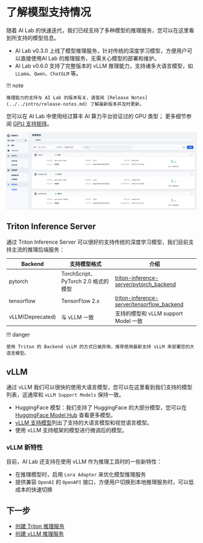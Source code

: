 # 了解模型支持情况

随着 AI Lab 的快速迭代，我们已经支持了多种模型的推理服务，您可以在这里看到所支持的模型信息。

- AI Lab v0.3.0 上线了模型推理服务，针对传统的深度学习模型，方便用户可以直接使用AI Lab 的推理服务，无需关心模型的部署和维护。
- AI Lab v0.6.0 支持了完整版本的 vLLM 推理能力，支持诸多大语言模型，如 `LLama`、`Qwen`、`ChatGLM` 等。

!!! note

    推理能力的支持与 AI Lab 的版本有关，请查阅 [Release Notes](../../intro/release-notes.md) 了解最新版本并及时更新。

您可以在 AI Lab 中使用经过算丰 AI 算力平台验证过的 GPU 类型；
更多细节参阅 [GPU 支持矩阵](../../../kpanda/user-guide/gpu/gpu_matrix.md)。

![点击创建](../../images/inference-interface.png)

## Triton Inference Server

通过 Triton Inference Server 可以很好的支持传统的深度学习模型，我们目前支持主流的推理后端服务：

| Backend | 支持模型格式 | 介绍 |
| ------- | ---------- | --- |
| pytorch | TorchScript、PyTorch 2.0 格式的模型 | [triton-inference-server/pytorch_backend](https://github.com/triton-inference-server/pytorch_backend) |
| tensorflow | TensorFlow 2.x | [triton-inference-server/tensorflow_backend](https://github.com/triton-inference-server/tensorflow_backend) |
| vLLM(Deprecated) | 与 vLLM 一致 | 支持的模型和 vLLM support Model 一致 |

!!! danger

    使用 Triton 的 Backend vLLM 的方式已被弃用，推荐使用最新支持 vLLM 来部署您的大语言模型。

## vLLM

通过 vLLM 我们可以很快的使用大语言模型，您可以在这里看到我们支持的模型列表，这通常和 `vLLM Support Models` 保持一致。

- HuggingFace 模型：我们支持了 HuggingFace 的大部分模型，您可以在 [HuggingFace Model Hub](https://huggingface.co/models) 查看更多模型。
- [vLLM 支持模型](https://docs.vllm.ai/en/stable/models/supported_models.html)列出了支持的大语言模型和视觉语言模型。
- 使用 vLLM 支持框架的模型进行微调后的模型。

### vLLM 新特性

目前，AI Lab 还支持在使用 vLLM 作为推理工具时的一些新特性：

- 在推理模型时，启用 `Lora Adapter` 来优化模型推理服务
- 提供兼容 `OpenAI` 的 `OpenAPI` 接口，方便用户切换到本地推理服务时，可以低成本的快速切换

## 下一步

- [创建 Triton 推理服务](./triton-inference.md)
- [创建 vLLM 推理服务](./vllm-inference.md)
